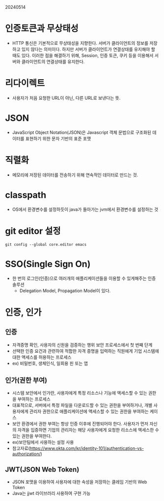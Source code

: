20240514
# 인증토큰과 무상태성
- HTTP 통신은 기본적으로 무상태성을 지향한다. 서버가 클라이언트의 정보를 저장하고 있지 않다는 의미이다. 하지만 서버가 클라이언트가 연결상태를 유지해야 할 때도 있다. 이러한 점을 해결하기 위해, Session, 인증 토큰, 쿠키 등을 이용해서 서버와 클라이언트의 연결상태를 유지한다. 

# 리다이렉트
- 사용자가 처음 요청한 URL이 아닌, 다른 URL로 보낸다는 뜻.

# JSON
- JavaScript Object Notation(JSON)은 Javascript 객체 문법으로 구조화된 데이터를 표현하기 위한 문자 기반의 표준 포맷

# 직렬화
- 메모리에 저장된 데이터를 전송하기 위해 연속적인 데이터로 만드는 것.


# classpath
- OS에서 환경변수를 설정하듯이 java가 돌아가는 jvm에서 환경변수를 설정하는 것

# git editor 설정
```
git config --global core.editor emacs
```

# SSO(Single Sign On)
- 한 번의 로그인(인증)으로 여러개의 애플리케이션들을 이용할 수 있게해주는 인증 솔루션
    - Delegation Model, Propagation Model이 있다.

# 인증, 인가
## 인증 
- 자격증명 확인, 사용자의 신원을 검증하는 행위 보안 프로세스에서 첫 번째 단계
- 선택한 인증 요건과 관련하여 적합한 자격 증명을 입력하는 직원에게 기업 시스템에 대한 액세스를 허용하는 프로세스
- ex) 비밀번호, 생체인식, 일회용 핀 또는 앱

## 인가(권한 부여)
- 시스템 보안에서 인가란, 사용자에게 특정 리소스나 기능에 액세스할 수 있는 권한을 부여하는 프로세스
- 대표적으로, 서버에서 특정 파일을 다운로드할 수 있는 권한을 부여하거나, 개별 사용자에게 관리자 권한으로 애플리케이션에 액세스할 수 있는 권한을 부여하는 케이스
- 보안 환경에서 권한 부여는 항상 인증 이후에 진행되어야 한다. 사용자가 먼저 자신의 자격을 입증하면 기업의 관리자는 해당 사용자에게 요청한 리소스에 액세스한 수 있는 권한을 부여한다.
- ex)보안팀에서 사용하는 설정 사용
- 참고자료(https://www.okta.com/kr/identity-101/authentication-vs-authorization/)


## JWT(JSON Web Token)
- JSON 포맷을 이용하여 사용자에 대한 속성을 저장하는 클레임 기반의 Web Token
- Java는 jjwt 라이브러리 사용하여 구현 가능